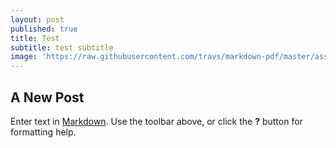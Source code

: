 ```yaml
---
layout: post
published: true
title: Test
subtitle: test subtitle
image: 'https://raw.githubusercontent.com/travs/markdown-pdf/master/assets/testpdf.png'
---
```

## A New Post

Enter text in [Markdown](http://daringfireball.net/projects/markdown/). Use the toolbar above, or click the **?** button for formatting help.
